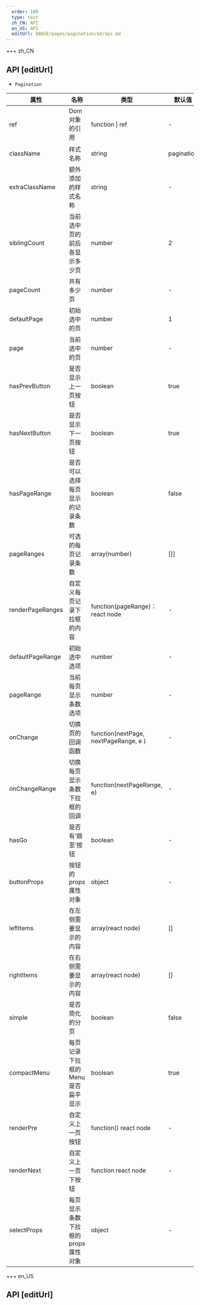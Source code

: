 ```yaml
---   
  order: 100
  type: text
  zh_CN: API
  en_US: API
  editUrl: $BASE/pages/pagination/md/api.md
---
```


+++ zh_CN

## API [editUrl]

- <Code>Pagination</Code>

| 属性             | 名称                                | 类型                                  | 默认值     | 描述                                      |
| ---------------- | ----------------------------------- | ------------------------------------- | ---------- | ----------------------------------------- |
| ref              | Dom 对象的引用                      | function \| ref                       | -          | 当需要获取 dom 对象时可设置此属性         |
| className        | 样式名称                            | string                                | pagination |                                           |
| extraClassName   | 额外添加的样式名称                  | string                                | -          |                                           |
| siblingCount     | 当前选中页的前后各显示多少页        | number                                | 2          |                                           |
| pageCount        | 共有多少页                          | number                                | -          |                                           |
| defaultPage      | 初始选中的页                        | number                                | 1          |                                           |
| page             | 当前选中的页                        | number                                | -          |                                           |
| hasPrevButton    | 是否显示上一页按钮                  | boolean                               | true       |                                           |
| hasNextButton    | 是否显示下一页按钮                  | boolean                               | true       |                                           |
| hasPageRange     | 是否可以选择每页显示的记录条数      | boolean                               | false      |                                           |
| pageRanges       | 可选的每页记录条数                  | array(number)                         | []]        |                                           |
| renderPageRanges | 自定义每页记录下拉框的内容          | function(pageRange)： react node      | -          | 根据 pageRange 返回需要在下拉框显示的内容 |
| defaultPageRange | 初始选中选项                        | number                                | -          |                                           |
| pageRange        | 当前每页显示条数选项                | number                                | -          |                                           |
| onChange         | 切换页的回调函数                    | function(nextPage, nextPageRange, e ) | -          |                                           |
| onChangeRange    | 切换每页显示条数下拉框的回调        | function(nextPageRange, e)            | -          |                                           |
| hasGo            | 是否有‘跳至’按钮                    | boolean                               | -          |                                           |
| buttonProps      | 按钮的 props 属性对象               | object                                | -          |                                           |
| leftItems        | 在左侧需要显示的内容                | array(react node)                     | []         |                                           |
| rightItems       | 在右侧需要显示的内容                | array(react node)                     | []         |                                           |
| simple           | 是否简化的分页                      | boolean                               | false      |                                           |
| compactMenu      | 每页记录下拉框的 Menu 是否扁平显示  | boolean                               | true       |                                           |
| renderPre        | 自定义上一页按钮                    | function() react node                 | -          | 返回自定义的上一页对象                    |
| renderNext       | 自定义上一页下按钮                  | function react node                   | -          | 返回自定义的上一页对象                    |
| selectProps      | 每页显示条数下拉框的 props 属性对象 | object                                | -          |                                           |

+++ en_US

## API [editUrl]
